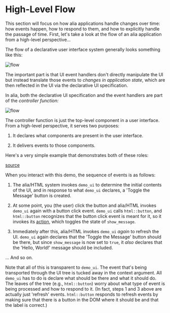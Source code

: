 High-Level Flow
===============

<script>
    init_alia_demos(['hello-button']);
</script>

This section will focus on how alia applications handle changes over time: how
events happen, how to respond to them, and how to explicitly handle the passage
of time. First, let's take a look at the flow of an alia application from a
high-level perspective...

The flow of a declarative user interface system generally looks something like
this:

![flow](declarative-flow.svg)

The important part is that UI event handlers don't directly manipulate the UI
but instead translate those events to *changes in application state*, which are
then reflected in the UI via the declarative UI specification.

In alia, both the declarative UI specification and the event handlers are part
of the *controller function:*

![flow](alia-flow.svg)

The controller function is just the top-level component in a user interface.
From a high-level perspective, it serves two purposes:

1. It declares what components are present in the user interface.

2. It delivers events to those components.

Here's a very simple example that demonstrates both of these roles:

[source](greeting.cpp ':include :fragment=hello-button')

<div class="demo-panel">
<div id="hello-button"></div>
</div>

When you interact with this demo, the sequence of events is as follows:

1. The alia/HTML system invokes `demo_ui` to determine the initial contents of
   the UI, and in response to what `demo_ui` declares, a 'Toggle the Message'
   button is created.

2. At some point, you (the user) click the button and alia/HTML invokes
   `demo_ui` again with a button click event. `demo_ui` calls `html::button`,
   and `html::button` recognizes that the button click event is meant for it,
   so it invokes its [action](actions.md), which toggles the state of
   `show_message`.

3. Immediately after this, alia/HTML invokes `demo_ui` *again* to refresh the
   UI. `demo_ui` again declares that the 'Toggle the Message' button should be
   there, but since `show_message` is now set to `true`, it *also* declares
   that the 'Hello, World!' message should be included.

... And so on.

Note that all of this is transparent to `demo_ui`. The event that's being
transported through the UI tree is tucked away in the context argument. All
`demo_ui` has to do is declare what should be there and what it should do. The
leaves of the tree (e.g., `html::button`) worry about what type of event is
being processed and how to respond to it. (In fact, steps 1 and 3 above are
actually just 'refresh' events. `html::button` responds to refresh events by
making sure that there is a button in the DOM where it should be and that the
label is correct.)
